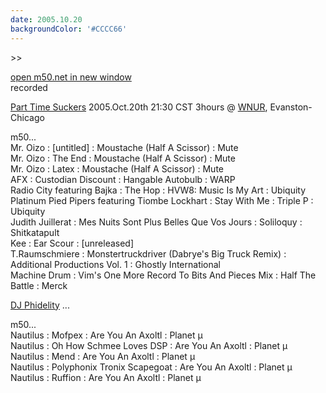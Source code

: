 ```yaml
---
date: 2005.10.20
backgroundColor: '#CCCC66'
---
```


\>>

[open m50.net in new window  
](http://m50.net/)recorded

[Part Time Suckers](http://www.parttimesuckers.com/) 2005.Oct.20th 21:30 CST 3hours @ [WNUR](http://www.wnur.org/), Evanston-Chicago

m50...  
Mr. Oizo : \[untitled\] : Moustache (Half A Scissor) : Mute  
Mr. Oizo : The End : Moustache (Half A Scissor) : Mute  
Mr. Oizo : Latex : Moustache (Half A Scissor) : Mute  
AFX : Custodian Discount : Hangable Autobulb : WARP  
Radio City featuring Bajka : The Hop : HVW8: Music Is My Art : Ubiquity  
Platinum Pied Pipers featuring Tiombe Lockhart : Stay With Me : Triple P : Ubiquity  
Judith Juillerat : Mes Nuits Sont Plus Belles Que Vos Jours : Soliloquy : Shitkatapult  
Kee : Ear Scour : \[unreleased\]  
T.Raumschmiere : Monstertruckdriver (Dabrye's Big Truck Remix) : Additional Productions Vol. 1 : Ghostly International  
Machine Drum : Vim's One More Record To Bits And Pieces Mix : Half The Battle : Merck

[DJ Phidelity](http://www.phidelity.com/) ...  


m50...  
Nautilus : Mofpex : Are You An Axoltl : Planet µ  
Nautilus : Oh How Schmee Loves DSP : Are You An Axoltl : Planet µ  
Nautilus : Mend : Are You An Axoltl : Planet µ  
Nautilus : Polyphonix Tronix Scapegoat : Are You An Axoltl : Planet µ  
Nautilus : Ruffion : Are You An Axoltl : Planet µ